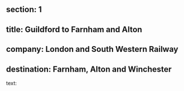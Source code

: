 ﻿section: 1
----
title: Guildford to Farnham and Alton
----
company: London and South Western Railway
----
destination: Farnham, Alton and Winchester
----
text: &#32;